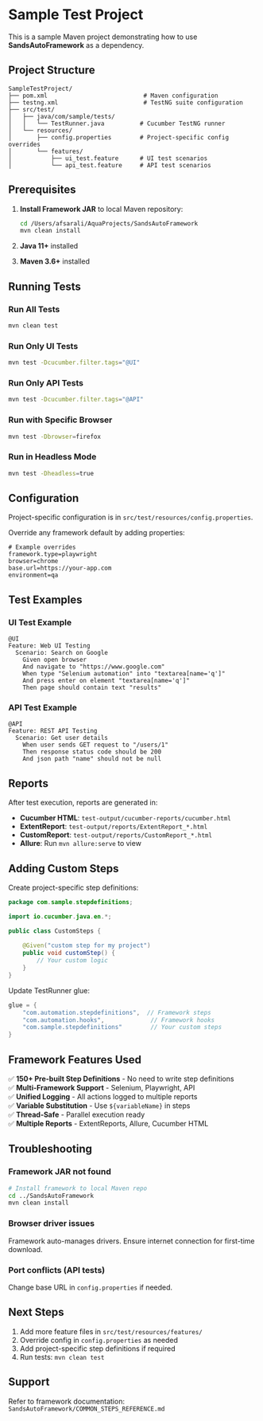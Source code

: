 # Sample Test Project

This is a sample Maven project demonstrating how to use **SandsAutoFramework** as a dependency.

## Project Structure

```
SampleTestProject/
├── pom.xml                           # Maven configuration
├── testng.xml                        # TestNG suite configuration
├── src/test/
│   ├── java/com/sample/tests/
│   │   └── TestRunner.java          # Cucumber TestNG runner
│   └── resources/
│       ├── config.properties        # Project-specific config overrides
│       └── features/
│           ├── ui_test.feature      # UI test scenarios
│           └── api_test.feature     # API test scenarios
```

## Prerequisites

1. **Install Framework JAR** to local Maven repository:
   ```bash
   cd /Users/afsarali/AquaProjects/SandsAutoFramework
   mvn clean install
   ```

2. **Java 11+** installed
3. **Maven 3.6+** installed

## Running Tests

### Run All Tests
```bash
mvn clean test
```

### Run Only UI Tests
```bash
mvn test -Dcucumber.filter.tags="@UI"
```

### Run Only API Tests
```bash
mvn test -Dcucumber.filter.tags="@API"
```

### Run with Specific Browser
```bash
mvn test -Dbrowser=firefox
```

### Run in Headless Mode
```bash
mvn test -Dheadless=true
```

## Configuration

Project-specific configuration is in `src/test/resources/config.properties`.

Override any framework default by adding properties:

```properties
# Example overrides
framework.type=playwright
browser=chrome
base.url=https://your-app.com
environment=qa
```

## Test Examples

### UI Test Example
```gherkin
@UI
Feature: Web UI Testing
  Scenario: Search on Google
    Given open browser
    And navigate to "https://www.google.com"
    When type "Selenium automation" into "textarea[name='q']"
    And press enter on element "textarea[name='q']"
    Then page should contain text "results"
```

### API Test Example
```gherkin
@API
Feature: REST API Testing
  Scenario: Get user details
    When user sends GET request to "/users/1"
    Then response status code should be 200
    And json path "name" should not be null
```

## Reports

After test execution, reports are generated in:

- **Cucumber HTML**: `test-output/cucumber-reports/cucumber.html`
- **ExtentReport**: `test-output/reports/ExtentReport_*.html`
- **CustomReport**: `test-output/reports/CustomReport_*.html`
- **Allure**: Run `mvn allure:serve` to view

## Adding Custom Steps

Create project-specific step definitions:

```java
package com.sample.stepdefinitions;

import io.cucumber.java.en.*;

public class CustomSteps {
    
    @Given("custom step for my project")
    public void customStep() {
        // Your custom logic
    }
}
```

Update TestRunner glue:
```java
glue = {
    "com.automation.stepdefinitions",  // Framework steps
    "com.automation.hooks",             // Framework hooks
    "com.sample.stepdefinitions"        // Your custom steps
}
```

## Framework Features Used

✅ **150+ Pre-built Step Definitions** - No need to write step definitions  
✅ **Multi-Framework Support** - Selenium, Playwright, API  
✅ **Unified Logging** - All actions logged to multiple reports  
✅ **Variable Substitution** - Use `${variableName}` in steps  
✅ **Thread-Safe** - Parallel execution ready  
✅ **Multiple Reports** - ExtentReports, Allure, Cucumber HTML  

## Troubleshooting

### Framework JAR not found
```bash
# Install framework to local Maven repo
cd ../SandsAutoFramework
mvn clean install
```

### Browser driver issues
Framework auto-manages drivers. Ensure internet connection for first-time download.

### Port conflicts (API tests)
Change base URL in `config.properties` if needed.

## Next Steps

1. Add more feature files in `src/test/resources/features/`
2. Override config in `config.properties` as needed
3. Add project-specific step definitions if required
4. Run tests: `mvn clean test`

## Support

Refer to framework documentation: `SandsAutoFramework/COMMON_STEPS_REFERENCE.md`
